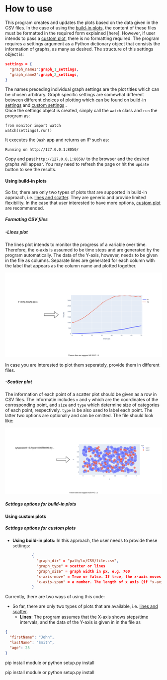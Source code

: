 
# How to use
This program creates and updates the plots based on the data given in the CSV files. In the case of using the [build-in plots](#using-build-in-plots), the content of these files must be formatted in the required form explained [here]. However, if user intends to pass a [custom plot](#using-custom-plots), there is no formatting required.
The program requires a settings argument as a Python dictionary object that consists the information of graphs, as many as desired. The structure of this settings object is:
```json
settings = {
  "graph_name1":graph_1_settings,
  "graph_name2":graph_2_settings,
}
```
The names preceding individual graph settings are the plot titles which can be chosen arbitrary. Graph specific settings are somewhat different between different choices of plotting which can be found on [build-in settings](#settings-options-for-build-in-plots) and [custom settings](#settings-options-for-custom-plots) .  
Once the settings object is created, simply call the `watch` class and `run` the program as:
```
from monitor import watch
watch(settings).run()
```
It executes the `Dash` app and returns an IP such as:
```
Running on http://127.0.0.1:8050/
```
Copy and past ``http://127.0.0.1:8050/`` to the browser and the desired graphs will appear. You may need to refresh the page or hit the `update` button to see the results.
#### Using build-in plots
So far, there are only two types of plots that are supported in build-in approach, i.e. [lines and scatter](https://plotly.com/python/line-and-scatter/). They are generic and provide limited flexibility. In the case that user interested to have more options,  [custom plot](#using-custom-plots) are recommended.
##### Formating CSV files
##### -Lines plot
The lines plot intends to monitor the progress of a variable over time. Therefore, the x-axis is assumed to be time steps and are generated by the program automatically. The data of the Y-axis, however, needs to be given in the file as columns. Separate lines are generated for each column with the label that appears as the column name and plotted together.

![Lines_graph](lines.svg)

In case you are interested to plot them seperately, provide them in different files.
##### -Scatter plot
The information of each point of a scatter plot should be given as a row in CSV files. The informatin includes `x` and `y` which are the coordinates of the corrosponding point, and `size` and `type` which determine size of categories of each point, respectively. `type` is be also used to label each point. The latter two options are optionally and can be omitted. The file should look like:

![scatter_graph](scatter.svg)

##### Settings options for build-in plots

#### Using custom plots
##### Settings options for custom plots


* **Using build-in plots:** In this approach, the user needs to provide these settings:

```json
            {
              "graph_dir" = "path/to/CSV/file.csv",
              "graph_type" = scatter or lines
              "graph_size" = graph width in px, e.g. 700
              "x-axis-move" = True or false. If true, the x-axis moves as it receives more data
              "x-axis-span" = a number. The length of x axis (if "x-axis-move" is true)
            }
```

Currently, there are two ways of using this code:

* So far, there are only two types of plots that are available, i.e. [lines and scatter](https://plotly.com/python/line-and-scatter/).
  * **Lines**: The program assumes that the X-axis shows steps/time intervals, and the data of the Y-axis is given in in the file as
```json
{
  "firstName": "John",
  "lastName": "Smith",
  "age": 25
}
```
pip install module or python setup.py install

pip install module or python setup.py install
